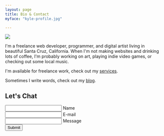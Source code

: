 ```yaml
---
layout: page
title: Bio & Contact
myface: "kyle-profile.jpg"

---
```

<img class="myface" src="{{ site.cloudinary_url }}/w_250/{{ page.myface }}">

I'm a freelance web developer, programmer, and digital artist living in beautiful Santa Cruz, California.
When I'm not making websites and drinking lots of coffee, I'm probably working on art, playing indie video games, or checking out some local music.

I'm available for freelance work, check out my [services](/services/).

Sometimes I write words, check out my [blog](/blog/).

## Let's Chat

<form action="https://formspree.io/kyle@kylegrover.com" method="POST" class="contact-form floating-labels">
   <div class="form-field-row">
      <div class="form-field">
         <input id="name" class="input-text" type="text" required>
         <label for="name">Name</label>
      </div>
      <div class="form-field">
         <input id="_replyto" class="input-text" type="email" required>
         <label for="email">E-mail</label>
      </div>
   </div>
   <div class="form-field">
      <input id="message" class="input-text" type="text" required>
      <label for="message">Message</label>
   </div>
   <div class="form-field align-center">
      <input class="submit-btn" type="submit" value="Submit">
   </div>
    <input style="display: none" name="_gotcha">
    <input style="display: none" name="_next" value="/thanks/">
</form>

<script>
jQuery(document).ready(function($){
  $( 'form.floating-labels input' ).keyup(function() {
    if( $(this).val() ) {
        $(this).addClass('not-empty');
    } else {
        $(this).removeClass('not-empty');
    }
  });
})
</script>
